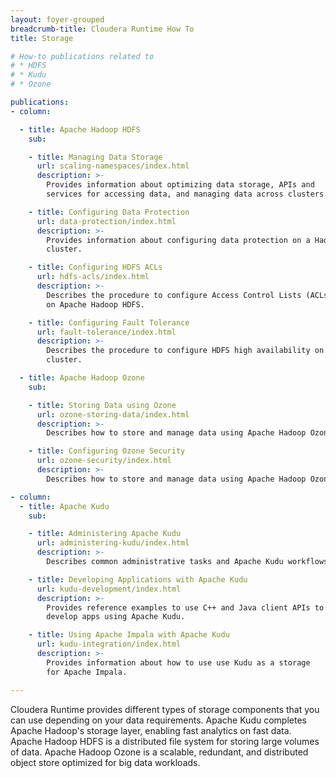 ```yaml
---
layout: foyer-grouped
breadcrumb-title: Cloudera Runtime How To
title: Storage

# How-to publications related to
# * HDFS
# * Kudu
# * Ozone

publications:
- column:

  - title: Apache Hadoop HDFS
    sub:

    - title: Managing Data Storage
      url: scaling-namespaces/index.html
      description: >-
        Provides information about optimizing data storage, APIs and
        services for accessing data, and managing data across clusters.

    - title: Configuring Data Protection
      url: data-protection/index.html
      description: >-
        Provides information about configuring data protection on a Hadoop
        cluster.

    - title: Configuring HDFS ACLs
      url: hdfs-acls/index.html
      description: >-
        Describes the procedure to configure Access Control Lists (ACLs)
        on Apache Hadoop HDFS.

    - title: Configuring Fault Tolerance
      url: fault-tolerance/index.html
      description: >-
        Describes the procedure to configure HDFS high availability on a
        cluster.

  - title: Apache Hadoop Ozone
    sub:

    - title: Storing Data using Ozone
      url: ozone-storing-data/index.html
      description: >-
        Describes how to store and manage data using Apache Hadoop Ozone.

    - title: Configuring Ozone Security
      url: ozone-security/index.html
      description: >-
        Describes how to store and manage data using Apache Hadoop Ozone.

- column:
  - title: Apache Kudu
    sub:

    - title: Administering Apache Kudu
      url: administering-kudu/index.html
      description: >-
        Describes common administrative tasks and Apache Kudu workflows.

    - title: Developing Applications with Apache Kudu
      url: kudu-development/index.html
      description: >-
        Provides reference examples to use C++ and Java client APIs to
        develop apps using Apache Kudu.

    - title: Using Apache Impala with Apache Kudu
      url: kudu-integration/index.html
      description: >-
        Provides information about how to use use Kudu as a storage
        for Apache Impala.

---
```


Cloudera Runtime provides different types of storage components that you
can use depending on your data requirements. Apache Kudu completes
Apache Hadoop's storage layer, enabling fast analytics on fast data.
Apache Hadoop HDFS is a distributed file system for storing large
volumes of data. Apache Hadoop Ozone is a scalable, redundant, and
distributed object store optimized for big data workloads.
